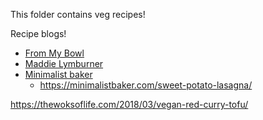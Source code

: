 This folder contains veg recipes! 

Recipe blogs!
- [From My Bowl](https://frommybowl.com/category/recipes/)
- [Maddie Lymburner](https://www.maddielymburner.com/)
- [Minimalist baker](https://minimalistbaker.com/)
  - https://minimalistbaker.com/sweet-potato-lasagna/



https://thewoksoflife.com/2018/03/vegan-red-curry-tofu/
